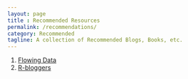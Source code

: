 ```yaml
---
layout: page
title : Recommended Resources
permalink: /recommendations/
category: Recommended
tagline: A collection of Recommended Blogs, Books, etc.
---
```

  
    
      
      
1. [Flowing Data](http://flowingdata.com/)  
2. [R-bloggers](https://www.r-bloggers.com/)
